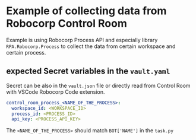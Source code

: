 # Example of collecting data from Robocorp Control Room

Example is using Robocorp Process API and especially library `RPA.Robocorp.Process`
to collect the data from certain workspace and certain process.

## expected Secret variables in the `vault.yaml`

Secret can be also in the `vault.json` file or directly read from Control Room with VSCode Robocorp Code extension.

```yaml
control_room_process_<NAME_OF_THE_PROCESS>:
  workspace_id: <WORKSPACE_ID>
  process_id: <PROCESS_ID>
  api_key: <PROCESS_API_KEY>
```

The `<NAME_OF_THE_PROCESS>` should match `BOT['NAME']` in the `task.py`
